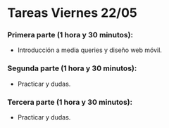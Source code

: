 # Tareas Viernes 22/05

### Primera parte (1 hora y 30 minutos):

-   Introducción a media queries y diseño web móvil.

### Segunda parte (1 hora y 30 minutos):

-   Practicar y dudas.

### Tercera parte (1 hora y 30 minutos):

-   Practicar y dudas.
